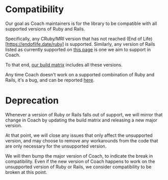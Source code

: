 # Compatibility

Our goal as Coach maintainers is for the library to be compatible with all supported versions of Ruby and Rails.

Specifically, any CRuby/MRI version that has not reached (End of Life)[https://endoflife.date/ruby] is supported. Similarly, any version of Rails listed as currently supported on [this page](https://endoflife.date/rails) is one we aim to support in Coach.

To that end, [our build matrix](../.github/tests.yml) includes all these versions.

Any time Coach doesn't work on a supported combination of Ruby and Rails, it's a bug, and can be reported [here](https://github.com/gocardless/coach/issues).

# Deprecation

Whenever a version of Ruby or Rails falls out of support, we will mirror that change in Coach by updating the build matrix and releasing a new major version.

At that point, we will close any issues that only affect the unsupported version, and may choose to remove any workarounds from the code that are only necessary for the unsupported version.

We will then bump the major version of Coach, to indicate the break in compatibility. Even if the new version of Coach happens to work on the unsupported version of Ruby or Rails, we consider compatibility to be broken at this point.
